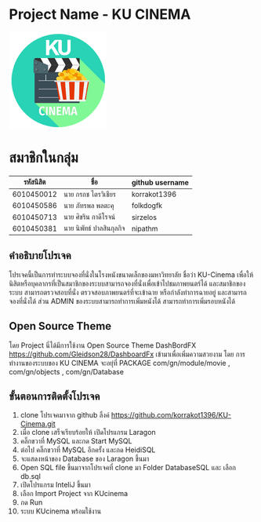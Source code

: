 # Project Name - KU CINEMA 
![](https://github.com/korrakot1396/KU-Cinema/blob/master/src/com/gn/module/media/logo-mini.png)
# สมาชิกในกลุ่ม

| รหัสนิสิต  | ชื่อ  | github username |
| ------------ | ------------ | ------------ | 
| 6010450012 | นาย กรกช ไตรวิเชียร | korrakot1396 |
| 6010450586 | นาย ภัทรพล พลตะคุ | folkdogfk |
| 6010450713 | นาย ศิขริน กาดีโรจน์ | sirzelos |
| 6010450381 | นาย นิพัทธ์ ปาลสินกุลกิจ | nipathm |

## คำอธิบายโปรเจค
โปรเจคนี้เป็นการทำระบบจองที่นั่งในโรงหนังขนาดเล็กของมหาวิทยาลัย ชื่อว่า KU-Cinema เพื่อให้นิสิตหรือบุคลากรที่เป็นสมาชิกของระบบสามารถจองที่นั่งเพื่อเข้าไปชมภาพยนตร์ได้
และสมาชิกของระบบ สามารถตรวจสอบที่นั่ง ตรวจสอบภาพยนตร์ที่จะเข้าฉาย หรือกำลังทำการฉายอยู่ และสามารถจองที่นั่งได้ ส่วน ADMIN ของระบบสามารถทำการเพิ่มหนังได้ สามารถทำการเพิ่มรอบหนังได้ 
## Open Source Theme 
โดย Project นี่ได้มีการใช้งาน Open Source Theme DashBordFX https://github.com/Gleidson28/DashboardFx เข้ามาเพื่อเพิ่มความสวยงาม โดย การทำงานของระบบของ KU CINEMA จะอยุ่ที่ PACKAGE com/gn/module/movie , com/gn/objects , com/gn/Database 

## ขั้นตอนการติดตั้งโปรเจค
1. clone โปรเจคมาจาก github ลิ้งค์ https://github.com/korrakot1396/KU-Cinema.git
2. เมื่อ clone เสร็จเรียบร้อยให้ เปิดโปรแกรม Laragon 
3. คลิ๊กขวาที่ MySQL และกด Start MySQL
4. ต่อไป คลิ๊กขวาที่ MySQL อีกครั้ง และกด HeidiSQL
5. จะแสดงหน้าของ Database ของ Laragon ขึ้นมา
6. Open SQL file ขึ้นมาจากโปรเจคที่ clone มา Folder DatabaseSQL และ เลือก db.sql 
7. เปิดโปรแกรม InteliJ ขึ้นมา
8. เลือก Import Project จาก KUcinema 
9. กด Run 
10. ระบบ KUcinema พร้อมใช้งาน


